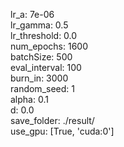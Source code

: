 lr_a: 7e-06  
lr_gamma: 0.5  
lr_threshold: 0.0  
num_epochs: 1600  
batchSize: 500  
eval_interval: 100  
burn_in: 3000  
random_seed: 1  
alpha: 0.1  
d: 0.0  
save_folder: ./result/  
use_gpu: [True, 'cuda:0']  
